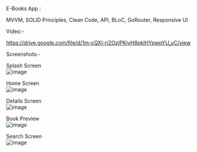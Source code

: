 E-Books App :

  MVVM, SOLID Principles, Clean Code, API, BLoC, GoRouter, Responsive UI


Video:-

https://drive.google.com/file/d/1m-cQXI-rj2OzjPKiyH8pklHYpwpYU_vC/view

Screenshots:-

Splash Screen <br/>
![image](https://user-images.githubusercontent.com/113001767/234313257-a6a630ad-d62c-450d-8f4a-52a0dc6afb24.png)

Home Screen <br/>
![image](https://user-images.githubusercontent.com/113001767/234313434-fb573760-6c07-4600-a645-ffd2a3b122b4.png)

Details Screen <br/>
![image](https://user-images.githubusercontent.com/113001767/234314401-022b1c6c-2dad-47be-99a9-fe3c32d5b9a8.png)

Book Preview <br/>
![image](https://user-images.githubusercontent.com/113001767/234314763-a7214c34-8075-4a53-9eec-7b844131b141.png)

Search Screen <br/>
![image](https://user-images.githubusercontent.com/113001767/234314979-640d1aeb-dfc5-4fa2-8900-35c11284fb60.png)
